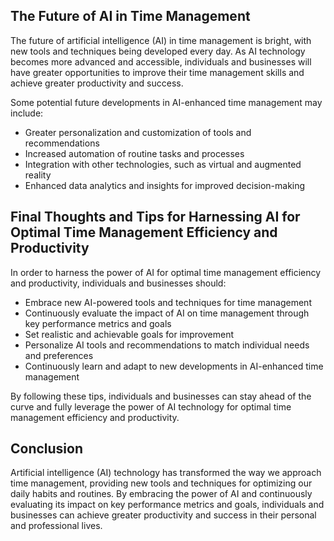 
The Future of AI in Time Management
-----------------------------------

The future of artificial intelligence (AI) in time management is bright, with new tools and techniques being developed every day. As AI technology becomes more advanced and accessible, individuals and businesses will have greater opportunities to improve their time management skills and achieve greater productivity and success.

Some potential future developments in AI-enhanced time management may include:

* Greater personalization and customization of tools and recommendations
* Increased automation of routine tasks and processes
* Integration with other technologies, such as virtual and augmented reality
* Enhanced data analytics and insights for improved decision-making

Final Thoughts and Tips for Harnessing AI for Optimal Time Management Efficiency and Productivity
-------------------------------------------------------------------------------------------------

In order to harness the power of AI for optimal time management efficiency and productivity, individuals and businesses should:

* Embrace new AI-powered tools and techniques for time management
* Continuously evaluate the impact of AI on time management through key performance metrics and goals
* Set realistic and achievable goals for improvement
* Personalize AI tools and recommendations to match individual needs and preferences
* Continuously learn and adapt to new developments in AI-enhanced time management

By following these tips, individuals and businesses can stay ahead of the curve and fully leverage the power of AI technology for optimal time management efficiency and productivity.

Conclusion
----------

Artificial intelligence (AI) technology has transformed the way we approach time management, providing new tools and techniques for optimizing our daily habits and routines. By embracing the power of AI and continuously evaluating its impact on key performance metrics and goals, individuals and businesses can achieve greater productivity and success in their personal and professional lives.